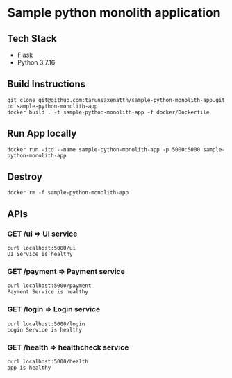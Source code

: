 # Sample python monolith application

## Tech Stack
- Flask
- Python 3.7.16

## Build Instructions

```
git clone git@github.com:tarunsaxenattn/sample-python-monolith-app.git
cd sample-python-monolith-app
docker build . -t sample-python-monolith-app -f docker/Dockerfile
```

## Run App locally

```
docker run -itd --name sample-python-monolith-app -p 5000:5000 sample-python-monolith-app
```

## Destroy
```
docker rm -f sample-python-monolith-app
```

## APIs

### GET /ui => UI service
```
curl localhost:5000/ui
UI Service is healthy
```

### GET /payment => Payment service
```
curl localhost:5000/payment
Payment Service is healthy
```

### GET /login => Login service
```
curl localhost:5000/login
Login Service is healthy
```

### GET /health => healthcheck service
```
curl localhost:5000/health
app is healthy
```
